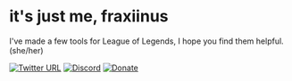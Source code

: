 # it's just me, fraxiinus

I've made a few tools for League of Legends, I hope you find them helpful. (she/her)

[![Twitter URL](https://img.shields.io/twitter/url?style=social&url=https%3A%2F%2Ftwitter.com%2Ffraxiinus)](https://bsky.app/profile/me.fraxiinus.dev) [![Discord](https://img.shields.io/discord/606263917211156501?label=discord&style=flat-square)](https://discord.gg/c33Rc5J) [![Donate](https://shields.io/badge/ko--fi-support%20me-green?logo=ko-fi&style=flat-square)](https://ko-fi.com/fraxiinus)
